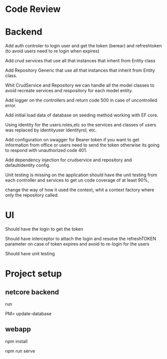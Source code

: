 # Code Review 
# Backend
Add auth controler to login user and get the token (berear) and refreshtoken (to avoid users need to re login when expires)

Add crud services that use all that instances that inherit from Entity class

Add Repository Generic that use all that instances that inherit from Entity class.

Whit CrudService and Repository we can handle all the model classes to avoid recreate services and respository for each model entity.

Add logger on the controllers and return code 500 in case of uncontrolled error.

Add initial load data of database on seeding method working with EF core.

Using identity for the users.roles,etc so the services and classes of users was replaced by identityuser identityrol, etc.

Add configuration on swagger for Bearer token if you want to get information from office or users need to send the token otherwise its going to respond with unauthorized code 401.

Add dependency injection for crudservice and repository and defaultidentity config.

Unit testing is missing on the application should have the unit testing  from each controller and services to get un code coverage of at least 90%,

change the way of how it used the context, whit a context factory where only the repository called.

# UI
Should  have  the login to get the token

Should have interceptor to attach the login and resolve the refreshTOKEN parameter on case of token expires and avoid to re-login for the users

Should have unit testing


# Project setup
## netcore backend

run 

PM> update-database 

## webapp

npm install

npm run serve

